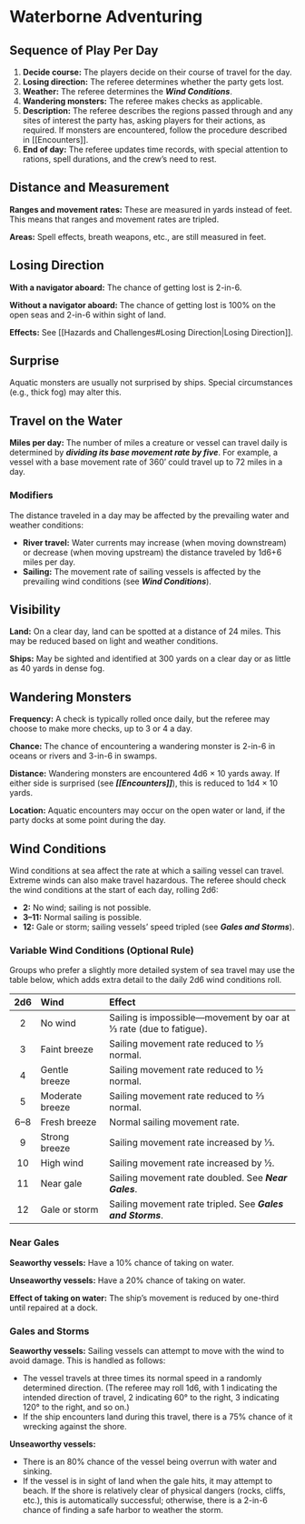 # Waterborne Adventuring

## Sequence of Play Per Day

1. **Decide course:** The players decide on their course of travel for the day.
2. **Losing direction:** The referee determines whether the party gets lost.
3. **Weather:** The referee determines the ***Wind Conditions***.
4. **Wandering monsters:** The referee makes checks as applicable.
5. **Description:** The referee describes the regions passed through and any sites of interest the party has, asking players for their actions, as required. If monsters are encountered, follow the procedure described in [[Encounters]].
6. **End of day:** The referee updates time records, with special attention to rations, spell durations, and the crew’s need to rest.

## Distance and Measurement

**Ranges and movement rates:** These are measured in yards instead of feet. This means that ranges and movement rates are tripled.

**Areas:** Spell effects, breath weapons, etc., are still measured in feet.

## Losing Direction

**With a navigator aboard:** The chance of getting lost is 2-in-6.

**Without a navigator aboard:** The chance of getting lost is 100% on the open seas and 2-in-6 within sight of land.

**Effects:** See [[Hazards and Challenges#Losing Direction|Losing Direction]].

## Surprise

Aquatic monsters are usually not surprised by ships. Special circumstances (e.g., thick fog) may alter this.

## Travel on the Water

**Miles per day:** The number of miles a creature or vessel can travel daily is determined by ***dividing its base movement rate by five***. For example, a vessel with a base movement rate of 360’ could travel up to 72 miles in a day.

### Modifiers

The distance traveled in a day may be affected by the prevailing water and weather conditions:

- **River travel:** Water currents may increase (when moving downstream) or decrease (when moving upstream) the distance traveled by 1d6+6 miles per day.
- **Sailing:** The movement rate of sailing vessels is affected by the prevailing wind conditions (see ***Wind Conditions***).

## Visibility

**Land:** On a clear day, land can be spotted at a distance of 24 miles. This may be reduced based on light and weather conditions.

**Ships:** May be sighted and identified at 300 yards on a clear day or as little as 40 yards in dense fog.

## Wandering Monsters

**Frequency:** A check is typically rolled once daily, but the referee may choose to make more checks, up to 3 or 4 a day.

**Chance:** The chance of encountering a wandering monster is 2-in-6 in oceans or rivers and 3-in-6 in swamps.

**Distance:** Wandering monsters are encountered 4d6 × 10 yards away. If either side is surprised (see ***[[Encounters]]***), this is reduced to 1d4 × 10 yards.

**Location:** Aquatic encounters may occur on the open water or land, if the party docks at some point during the day.

## Wind Conditions

Wind conditions at sea affect the rate at which a sailing vessel can travel. Extreme winds can also make travel hazardous. The referee should check the wind conditions at the start of each day, rolling 2d6:

- **2:** No wind; sailing is not possible.
- **3–11:** Normal sailing is possible.
- **12:** Gale or storm; sailing vessels’ speed tripled (see ***Gales and Storms***).

### Variable Wind Conditions (Optional Rule)

Groups who prefer a slightly more detailed system of sea travel may use the table below, which adds extra detail to the daily 2d6 wind conditions roll.

| 2d6  | Wind            | Effect                                                       |
| :--: | :-------------- | :----------------------------------------------------------- |
|  2   | No wind         | Sailing is impossible—movement by oar at ⅓ rate (due to fatigue). |
|  3   | Faint breeze    | Sailing movement rate reduced to ⅓ normal.                   |
|  4   | Gentle breeze   | Sailing movement rate reduced to ½ normal.                   |
|  5   | Moderate breeze | Sailing movement rate reduced to ⅔ normal.                   |
| 6–8  | Fresh breeze    | Normal sailing movement rate.                                |
|  9   | Strong breeze   | Sailing movement rate increased by ⅓.                        |
|  10  | High wind       | Sailing movement rate increased by ½.                        |
|  11  | Near gale       | Sailing movement rate doubled. See ***Near Gales***.        |
|  12  | Gale or storm   | Sailing movement rate tripled. See ***Gales and Storms***.  |

### Near Gales

**Seaworthy vessels:** Have a 10% chance of taking on water.

**Unseaworthy vessels:** Have a 20% chance of taking on water.

**Effect of taking on water:** The ship’s movement is reduced by one-third until repaired at a dock.

### Gales and Storms

**Seaworthy vessels:** Sailing vessels can attempt to move with the wind to avoid damage. This is handled as follows:

- The vessel travels at three times its normal speed in a randomly determined direction. (The referee may roll 1d6, with 1 indicating the intended direction of travel, 2 indicating 60° to the right, 3 indicating 120° to the right, and so on.)
- If the ship encounters land during this travel, there is a 75% chance of it wrecking against the shore.

**Unseaworthy vessels:**

- There is an 80% chance of the vessel being overrun with water and sinking.
- If the vessel is in sight of land when the gale hits, it may attempt to beach. If the shore is relatively clear of physical dangers (rocks, cliffs, etc.), this is automatically successful; otherwise, there is a 2-in-6 chance of finding a safe harbor to weather the storm.